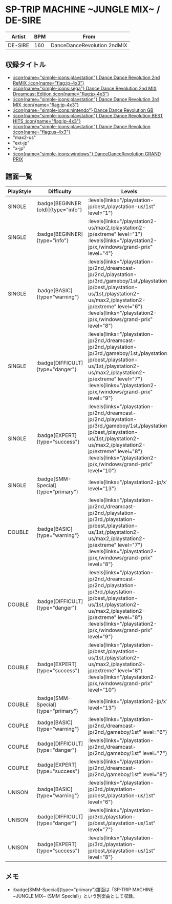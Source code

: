 # SP-TRIP MACHINE \~JUNGLE MIX\~ / DE-SIRE

|Artist|BPM|From|
|------|---|----|
|DE-SIRE|160|DanceDanceRevolution 2ndMIX|

## 収録タイトル

- [:icon{name="simple-icons:playstation"} Dance Dance Revolution 2nd ReMIX :icon{name="flag:jp-4x3"}](/playstation-jp/2nd)
- [:icon{name="simple-icons:sega"} Dance Dance Revolution 2nd MIX Dreamcast Edition :icon{name="flag:jp-4x3"}](/dreamcast-jp/2nd)
- [:icon{name="simple-icons:playstation"} Dance Dance Revolution 3rd MIX :icon{name="flag:jp-4x3"}](/playstation-jp/3rd)
- [:icon{name="simple-icons:nintendo"} Dance Dance Revolution GB](/gameboy/1st)
- [:icon{name="simple-icons:playstation"} Dance Dance Revolution BEST HITS :icon{name="flag:jp-4x3"}](/playstation-jp/best)
- [:icon{name="simple-icons:playstation"} Dance Dance Revolution :icon{name="flag:us-4x3"}](/playstation-us/1st)
- "max2-us"
- "ext-jp"
- "x-jp"
- [:icon{name="simple-icons:windows"} DanceDanceRevolution GRAND PRIX](/windows/grand-prix)

## 譜面一覧

|PlayStyle|Difficulty|Levels|Notes|Movie|
|---------|----------|------|-----|-----|
|SINGLE| :badge[BEGINNER (old)]{type="info"}| :levels{links="/playstation-jp/best,/playstation-us/1st" level="1"}|77/0||
|SINGLE| :badge[BEGINNER]{type="info"}| :levels{links="/playstation2-us/max2,/playstation2-jp/extreme" level="1"} :levels{links="/playstation2-jp/x,/windows/grand-prix" level="4"}|79/0||
|SINGLE| :badge[BASIC]{type="warning"}| :levels{links="/playstation-jp/2nd,/dreamcast-jp/2nd,/playstation-jp/3rd,/gameboy/1st,/playstation-jp/best,/playstation-us/1st,/playstation2-us/max2,/playstation2-jp/extreme" level="6"} :levels{links="/playstation2-jp/x,/windows/grand-prix" level="8"}|194/0||
|SINGLE| :badge[DIFFICULT]{type="danger"}| :levels{links="/playstation-jp/2nd,/dreamcast-jp/2nd,/playstation-jp/3rd,/gameboy/1st,/playstation-jp/best,/playstation-us/1st,/playstation2-us/max2,/playstation2-jp/extreme" level="7"} :levels{links="/playstation2-jp/x,/windows/grand-prix" level="9"}|217/0||
|SINGLE| :badge[EXPERT]{type="success"}| :levels{links="/playstation-jp/2nd,/dreamcast-jp/2nd,/playstation-jp/3rd,/gameboy/1st,/playstation-jp/best,/playstation-us/1st,/playstation2-us/max2,/playstation2-jp/extreme" level="8"} :levels{links="/playstation2-jp/x,/windows/grand-prix" level="10"}|245/0||
|SINGLE| :badge[SMM-Special]{type="primary"}| :levels{links="/playstation2-jp/x" level="13"}|238/4||
|DOUBLE| :badge[BASIC]{type="warning"}| :levels{links="/playstation-jp/2nd,/dreamcast-jp/2nd,/playstation-jp/3rd,/playstation-jp/best,/playstation-us/1st,/playstation2-us/max2,/playstation2-jp/extreme" level="7"} :levels{links="/playstation2-jp/x,/windows/grand-prix" level="8"}|198/0||
|DOUBLE| :badge[DIFFICULT]{type="danger"}| :levels{links="/playstation-jp/2nd,/dreamcast-jp/2nd,/playstation-jp/3rd,/playstation-jp/best,/playstation-us/1st,/playstation2-us/max2,/playstation2-jp/extreme" level="8"} :levels{links="/playstation2-jp/x,/windows/grand-prix" level="9"}|227/0||
|DOUBLE| :badge[EXPERT]{type="success"}| :levels{links="/playstation-jp/best,/playstation-us/1st,/playstation2-us/max2,/playstation2-jp/extreme" level="8"} :levels{links="/playstation2-jp/x,/windows/grand-prix" level="10"}|250/0||
|DOUBLE| :badge[SMM-Special]{type="primary"}| :levels{links="/playstation2-jp/x" level="13"}|239/4||
|COUPLE| :badge[BASIC]{type="warning"}| :levels{links="/playstation-jp/2nd,/dreamcast-jp/2nd,/gameboy/1st" level="6"}|185/0||
|COUPLE| :badge[DIFFICULT]{type="danger"}| :levels{links="/playstation-jp/2nd,/dreamcast-jp/2nd,/gameboy/1st" level="7"}|1P:191/0 2P:192/0||
|COUPLE| :badge[EXPERT]{type="success"}| :levels{links="/playstation-jp/2nd,/dreamcast-jp/2nd,/gameboy/1st" level="8"}|229/0||
|UNISON| :badge[BASIC]{type="warning"}| :levels{links="/playstation-jp/3rd,/playstation-jp/best,/playstation-us/1st" level="6"}|||
|UNISON| :badge[DIFFICULT]{type="danger"}| :levels{links="/playstation-jp/3rd,/playstation-jp/best,/playstation-us/1st" level="7"}|||
|UNISON| :badge[EXPERT]{type="success"}| :levels{links="/playstation-jp/3rd,/playstation-jp/best,/playstation-us/1st" level="8"}|||

## メモ

- :badge[SMM-Special]{type="primary"}譜面は「SP-TRIP MACHINE \~JUNGLE MIX\~ (SMM-Special)」という別楽曲として収録。
